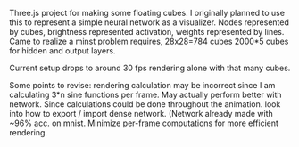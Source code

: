 Three.js project for making some floating cubes.
I originally planned to use this to represent a simple neural network as a visualizer. 
Nodes represented by cubes, brightness represented activation, weights represented by lines.
Came to realize a minst problem requires, 
28x28=784 cubes
2000*5 cubes for hidden and output layers.

Current setup drops to around 30 fps rendering alone with that many cubes.

Some points to revise:
rendering calculation may be incorrect since I am calculating 3*n sine functions per frame. May actually perform better with network. Since calculations could be done throughout the animation.
look into how to export / import dense network. (Network already made with ~96% acc. on mnist.
Minimize per-frame computations for more efficient rendering.